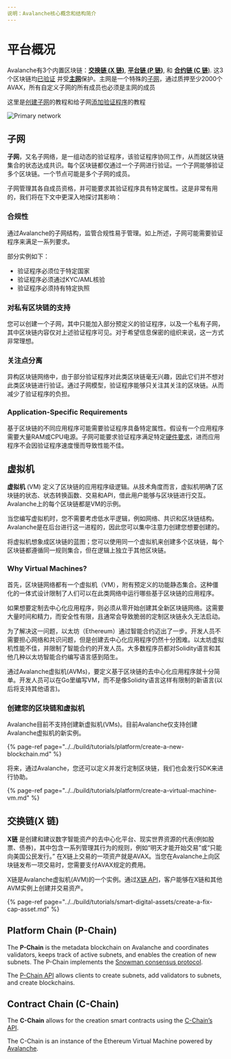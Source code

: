 ```yaml
---
说明：Avalanche核心概念和结构简介
---
```


# 平台概况

Avalanche有3个内置区块链：[**交换链 \(X 链\)**](./#exchange-chain-x-chain), [**平台链 \(P 链\)**](./#platform-chain-p-chain), 和 [**合约链 \(C 链**\)](./#contract-chain-c-chain). 这3个区块链均[已验证](http://support.avalabs.org/en/articles/4064704-what-is-a-blockchain-validator) 并受[**主网**](http://support.avalabs.org/en/articles/4135650-what-is-the-primary-network)保护。主网是一个特殊的[子网](http://support.avalabs.org/en/articles/4064861-what-is-a-subnetwork-subnet)，通过质押至少2000个 AVAX，所有自定义子网的所有成员也必须是主网的成员

这里是[创建子网](../../build/tutorials/platform/create-a-subnet.md)的教程和给子网[添加验证程序](../../build/tutorials/nodes-and-staking/add-a-validator.md)的教程

![Primary network](../../.gitbook/assets/primary-network.png)

## 子网

**子网**，又名子网络，是一组动态的验证程序，该验证程序协同工作，从而就区块链集合的状态达成共识。每个区块链都仅通过一个子网进行验证。一个子网能够验证多个区块链。一个节点可能是多个子网的成员。

子网管理其各自成员资格，并可能要求其验证程序具有特定属性。这是非常有用的，我们将在下文中更深入地探讨其影响：

### 合规性

通过Avalanche的子网结构，监管合规性易于管理。如上所述，子网可能需要验证程序来满足一系列要求。

部分实例如下：
* 验证程序必须位于特定国家
* 验证程序必须通过KYC/AML核验
* 验证程序必须持有特定执照

### 对私有区块链的支持

您可以创建一个子网，其中只能加入部分预定义的验证程序，以及一个私有子网，其中区块链内容仅对上述验证程序可见。对于希望信息保密的组织来说，这一方式非常理想。

### 关注点分离

异构区块链网络中，由于部分验证程序对此类区块链毫无兴趣，因此它们并不想对此类区块链进行验证。通过子网模型，验证程序能够只关注其关注的区块链。从而减少了验证程序的负担。

### Application-Specific Requirements

基于区块链的不同应用程序可能需要验证程序具备特定属性。假设有一个应用程序需要大量RAM或CPU电源。子网可能要求验证程序满足特定[硬件要求](http://support.avalabs.org/en/articles/4064879-technical-requirements-for-running-a-validator-node-on-avalanche)，进而应用程序不会因验证程序速度慢而导致性能不佳。

## 虚拟机

**虚拟机** \(VM\) 定义了区块链的应用程序级逻辑。从技术角度而言，虚拟机明确了区块链的状态、状态转换函数、交易和API，借此用户能够与区块链进行交互。Avalanche上的每个区块链都是VM的示例。

当您编写虚拟机时，您不需要考虑低水平逻辑，例如网络、共识和区块链结构。Avalanche是在后台进行这一进程的，因此您可以集中注意力创建您想要创建的。

将虚拟机想象成区块链的蓝图；您可以使用同一个虚拟机来创建多个区块链，每个区块链都遵循同一规则集合，但在逻辑上独立于其他区块链。

### Why Virtual Machines?

首先，区块链网络都有一个虚拟机（VM），附有预定义的功能静态集合。这种僵化的一体式设计限制了人们可以在此类网络中运行哪些基于区块链的应用程序。

如果想要定制去中心化应用程序，则必须从零开始创建其全新区块链网络。这需要大量时间和精力，而安全性有限，且通常会导致脆弱的定制区块链永久无法启动。

为了解决这一问题，以太坊（Ethereum）通过智能合约迈出了一步。开发人员不需要担心网络和共识问题，但是创建去中心化应用程序仍然十分困难。以太坊虚拟机性能不佳，并限制了智能合约的开发人员。大多数程序员都对Solidity语言和其他几种以太坊智能合约编写语言感到陌生。

通过Avalanche虚拟机\(AVMs\)，要定义基于区块链的去中心化应用程序就十分简单。开发人员可以在Go里编写VM，而不是像Solidity语言这样有限制的新语言\(以后将支持其他语言\)。

### 创建您的区块链和虚拟机

Avalanche目前不支持创建新虚拟机\(VMs\)。目前Avalanche仅支持创建Avalanche虚拟机的新实例。

{% page-ref page="../../build/tutorials/platform/create-a-new-blockchain.md" %}

将来，通过Avalanche，您还可以定义并发行定制区块链，我们也会发行SDK来进行协助。

{% page-ref page="../../build/tutorials/platform/create-a-virtual-machine-vm.md" %}

## 交换链\(X 链\)

**X链** 是创建和建议数字智能资产的去中心化平台、现实世界资源的代表\(例如股票、债券\)，其中包含一系列管理其行为的规则，例如“明天才能开始交易”或“只能向美国公民发行。”
在X链上交易的一项资产就是AVAX。当您在Avalanche上向区块链发布一项交易时，您需要支付AVAX规定的费用。

X链是Avalanche虚拟机\(AVM\)的一个实例。通过[X链 API](../../build/avalanchego-apis/exchange-chain-x-chain-api.md)，客户能够在X链和其他AVM实例上创建并交易资产。

{% page-ref page="../../build/tutorials/smart-digital-assets/create-a-fix-cap-asset.md" %}

## Platform Chain \(P-Chain\)

The **P-Chain** is the metadata blockchain on Avalanche and coordinates validators, keeps track of active subnets, and enables the creation of new subnets. The P-Chain implements the [Snowman consensus protocol](../../#snowman-consensus-protocol).

The [P-Chain API](../../build/avalanchego-apis/platform-chain-p-chain-api.md) allows clients to create subnets, add validators to subnets, and create blockchains.

## Contract Chain \(C-Chain\)

The **C-Chain** allows for the creation smart contracts using the [C-Chain’s API](../../build/avalanchego-apis/contract-chain-c-chain-api.md).

The C-Chain is an instance of the Ethereum Virtual Machine powered by [Avalanche](../../).

<!--stackedit_data:
eyJoaXN0b3J5IjpbNDA1OTgxNTEsMTgzMzkzMjYxNF19
-->
